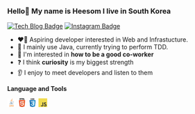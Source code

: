 
###  Hello👋 My name is Heesom I live in South Korea <br>

[![Tech Blog Badge](https://img.shields.io/badge/TechBlog-1F1F1F?style=flat-square&logo=Blogger&logoColor=white)](https://halfmoonbearlog.tistory.com/)
[![Instagram Badge](https://img.shields.io/badge/Instagram-7F2B7B?style=flat-square&logo=instagram&logoColor=white&link=https://www.instagram.com/null10384/?next=%2F)](https://www.instagram.com/null10384/?next=%2F) 

- ❤️‍🔥 Aspiring developer interested in Web and Infrastucture.
- 🌱 I mainly use Java, currently trying to perform TDD.
- 👀 I'm interested in **how to be a good co-worker**
- ❓ I think **curiosity** is my biggest strength
- 👂 I enjoy to meet developers and listen to them

**Language and Tools**

<code style="display: inline-flex; justify-content: center; align-items: center;"><img height="20" width="20" src="https://raw.githubusercontent.com/github/explore/80688e429a7d4ef2fca1e82350fe8e3517d3494d/topics/java/java.png"></code>
<code style="display: inline-flex; justify-content: center; align-items: center;"><img height="20" width="20" src="https://raw.githubusercontent.com/github/explore/80688e429a7d4ef2fca1e82350fe8e3517d3494d/topics/html/html.png"></code>
<code style="display: inline-flex; justify-content: center; align-items: center;"><img height="20" width="20" src="https://raw.githubusercontent.com/github/explore/80688e429a7d4ef2fca1e82350fe8e3517d3494d/topics/css/css.png"></code>
<code style="display: inline-flex; justify-content: center; align-items: center;"><img height="20" width="20" src="https://raw.githubusercontent.com/github/explore/80688e429a7d4ef2fca1e82350fe8e3517d3494d/topics/javascript/javascript.png"></code>



<!---
Maker-H/Maker-H is a ✨ special ✨ repository because its `README.md` (this file) appears on your GitHub profile.
You can click the Preview link to take a look at your changes.
--->
